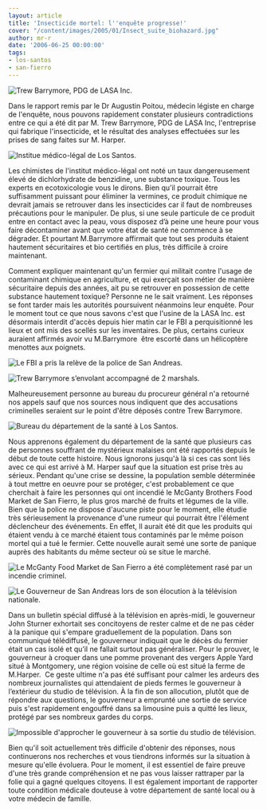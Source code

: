 ```yaml
---
layout: article
title: 'Insecticide mortel: l''enquête progresse!'
cover: "/content/images/2005/01/Insect_suite_biohazard.jpg"
author: mr-r
date: '2006-06-25 00:00:00'
tags:
- los-santos
- san-fierro
---
```


![Trew Barrymore, PDG de LASA Inc.](  /content/images/2005/01/Barrymore.jpg)

Dans le rapport remis par le Dr Augustin Poitou, médecin légiste en charge de l'enquête, nous pouvons rapidement constater plusieurs contradictions entre ce qui a été dit par M. Trew Barrymore, PDG de LASA Inc, l'entreprise qui fabrique l'insecticide, et le résultat des analyses effectuées sur les prises de sang faites sur M. Harper.

![Institue médico-légal de Los Santos.](  /content/images/2005/01/Insect_suite_labo.jpg)

Les chimistes de l'institut médico-légal ont noté un taux dangereusement élevé de dichlorhydrate de benzidine, une substance toxique. Tous les experts en ecotoxicologie vous le dirons.&nbsp;Bien qu’il pourrait être suffisamment puissant pour éliminer la vermines, ce produit chimique ne devrait jamais se retrouver dans les insecticides car il faut de nombreuses précautions pour le manipuler. De plus, si une seule particule de ce produit entre en contact avec la peau, vous disposez d’à peine une heure pour vous faire décontaminer avant que votre état de santé ne commence à se dégrader. Et pourtant M.Barrymore affirmait que tout ses produits étaient hautement sécuritaires et bio certifiés en plus, très difficile à croire maintenant.

Comment expliquer maintenant qu'un fermier qui militait contre l'usage de contaminant chimique en agriculture, et qui exerçait son métier de manière sécuritaire depuis des années, ait pu se retrouver en possession de cette substance hautement toxique? Personne ne le sait vraiment. Les réponses se font tarder mais les autorités poursuivent néanmoins leur enquête. Pour le moment tout ce que nous savons c'est que l'usine de la LASA Inc. est désormais interdit d'accès depuis hier matin car le FBI a perquisitionné les lieux et ont mis des scellés sur les inventaires. De plus, certains curieux auraient affirmés avoir vu M.Barrymore &nbsp;être escorté dans un hélicoptère menottes aux poignets.

![Le FBI a pris la relève de la police de San Andreas.](  /content/images/2005/01/Insect_suite_lasa_fbi.jpg)

![Trew Barrymore s’envolant accompagné de 2 marshals.](  /content/images/2005/01/Insect_suite_barrymore_helico.jpg)

Malheureusement personne&nbsp;au bureau du procureur général n'a retourné nos appels sauf que nos sources nous indiquent que des accusations criminelles seraient sur le point d'être déposés contre Trew Barrymore.

![Bureau du département de la santé à Los Santos.](  /content/images/2005/01/Insect_suite_dept_sante.jpg)

Nous apprenons également du département de la santé que plusieurs cas de personnes souffrant de mystérieux malaises ont été rapportés depuis le début de toute cette histoire. Nous ignorons jusqu'à là si ces cas sont liés avec ce qui est arrivé à M. Harper sauf que la situation est prise très au sérieux. Pendant qu'une crise se dessine, la population semble déterminée à tout mettre en oeuvre pour se protéger, c'est probablement ce que cherchait à faire les personnes qui ont incendié le McGanty Brothers Food Market de San Fierro, le plus gros marché de fruits et légumes de la ville. Bien que la police ne dispose d'aucune piste pour le moment, elle étudie très sérieusement la provenance d'une rumeur qui pourrait être l'élément déclencheur des événements. En effet, Il aurait été dit que les produits qui étaient vendu à ce marché étaient tous contaminés par le même poison mortel qui a tué le fermier. Cette nouvelle aurait semé une sorte de panique auprès des habitants du même secteur où se situe le marché.

![Le McGanty Food Market de San Fierro a été complètement rasé par un incendie criminel.](  /content/images/2005/01/Insect_suite_feu_market.jpg)

![Le Gouverneur de San Andreas lors de son élocution à la télévision nationale.](  /content/images/2005/01/Insect_suite_gouverneur_Sturner.jpg)

Dans un bulletin spécial diffusé à la télévision en après-midi, le gouverneur John Sturner exhortait ses concitoyens de rester calme et de ne pas céder à la panique qui s'empare graduellement de la population. Dans son communiqué télédiffusé, le gouverneur indiquait que le décès du fermier était un cas isolé et qu’il ne fallait surtout pas généraliser. Pour le prouver, le gouverneur à croquer dans une pomme provenant des vergers Apple Yard situé à Montgomery, une région voisine de celle où est situé la ferme de M.Harper. &nbsp;Ce geste ultime n'a pas été suffisant pour calmer les ardeurs des nombreux journalistes qui attendaient de pieds fermes le gouverneur à l’extérieur du studio de télévision. À la fin de son allocution, plutôt que de répondre aux questions, le gouverneur a emprunté une sortie de service puis s'est rapidement engouffré dans sa limousine puis a quitté les lieux, protégé par ses nombreux gardes du corps.

![Impossible d'approcher le gouverneur à sa sortie du studio de télévision.](  /content/images/2005/01/Insect_suite_gouvern_limo.jpg)

Bien&nbsp;qu'il soit actuellement très difficile d'obtenir des réponses, nous continuerons nos recherches et vous tiendrons informés sur la situation à mesure qu'elle évoluera. Pour le moment, il est essentiel de faire preuve d'une très grande compréhension et ne pas vous laisser rattraper par la folie qui a gagné quelques citoyens. Il est également important de rapporter toute condition médicale douteuse à votre département de santé local ou à votre médecin de famille.

<!--kg-card-end: markdown-->
